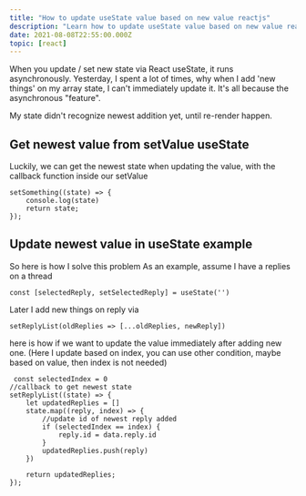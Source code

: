 ```yaml
---
title: "How to update useState value based on new value reactjs"
description: "Learn how to update useState value based on new value reactjs. I encountered a problem, where I can't manipulate newest addition on my array that using useState in react"
date: 2021-08-08T22:55:00.000Z
topic: [react]
---
```

When you update / set new state via React useState, it runs asynchronously. Yesterday, I spent a lot of times, why when I add 'new things' on my array state, I can't immediately update it. It's all because the asynchronous "feature".

My state didn't recognize newest addition yet, until re-render happen.


## Get newest value from setValue useState

Luckily, we can get the newest state when updating the value, with the callback function inside our setValue
```
setSomething((state) => {
    console.log(state)
    return state;
});
```

## Update newest value in useState example

So here is how I solve this problem
As an example, assume I have a replies on a thread
```
const [selectedReply, setSelectedReply] = useState('')
```

Later I add new things on reply via
```
setReplyList(oldReplies => [...oldReplies, newReply])
```

here is how if we want to update the value immediately after adding new one. 
(Here  I update based on index, you can use other condition, maybe based on value, then index is not needed)

```
 const selectedIndex = 0
//callback to get newest state
setReplyList((state) => {
    let updatedReplies = []
    state.map((reply, index) => {
        //update id of newest reply added
        if (selectedIndex == index) {
            reply.id = data.reply.id
        }
        updatedReplies.push(reply)
    })

    return updatedReplies;
});
```


